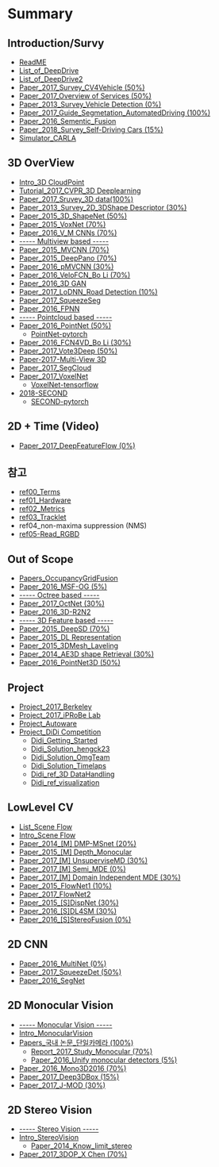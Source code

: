 # Summary

## Introduction/Survy

* [ReadME](README.md)
* [List\_of\_DeepDrive](-toread-deepdrive-.md)
* [List\_of\_DeepDrive2](listof-deepdrive2.md)
* [Paper\_2017\_Survey\_CV4Vehicle \(50%\)](paper2017-survey.md)
* [Paper\_2017\_Overview of Services \(50%\)](paper2017-overview-of-services.md)
* [Paper\_2013\_Survey\_Vehicle Detection \(0%\)](paper2013-survey-vehicle-detection.md)
* [Paper\_2017\_Guide\_Segmetation\_AutomatedDriving \(100%\)](paper2017-segmetation-automateddriving.md)
* [Paper\_2016\_Sementic\_Fusion](paper2016-sementic-fusion.md)
* [Paper\_2018\_Survey\_Self-Driving Cars \(15%\)](paper2018-survey-self-driving-cars.md)
* [Simulator\_CARLA](simulatorcarla.md)

## 3D OverView

* [Intro\_3D CloudPoint](intro3d-cloudpoint.md)
* [Tutorial\_2017\_CVPR\_3D Deeplearning](tutorial2017-cvpr-3d-deeplearning.md)
* [Paper\_2017\_Sruvey\_3D data\(100%\)](paper2017-sruvey-3d-data.md)
* [Paper\_2013\_Survey\_2D\_3DShape Descriptor \(30%\)](paper2016-deep-learning-representation.md)
* [Paper\_2015\_3D\_ShapeNet \(50%\)](paper2015-3d-shapenet.md)
* [Paper\_2015\_VoxNet \(70%\)](papervoxnet.md)
* [Paper\_2016\_V\_M CNNs \(70%\)](paper2016-volumetric-multiview-cnns.md)
* [----- Multiview based -----](-multiview-based-.md)
* [Paper\_2015\_MVCNN \(70%\)](paper2015-mvcnn.md)
* [Paper\_2015\_DeepPano \(70%\)](paper2015-deeppano.md)
* [Paper\_2016\_pMVCNN \(30%\)](paper2016-pairwisemvcnn.md)
* [Paper\_2016\_VeloFCN\_Bo Li \(70%\)](paper2016-velofcn4vd.md)
* [Paper\_2016\_3D GAN](paper2016-3d-gan.md)
* [Paper\_2017\_LoDNN\_Road Detection \(10%\)](paper2017-lodnnroad-detection.md)
* [Paper\_2017\_SqueezeSeg](paper2017-squeezeseg.md)
* [Paper\_2016\_FPNN](paper2016-fpnn.md)
* [----- Pointcloud based -----](-pointcloud-based-.md)
* [Paper\_2016\_PointNet \(50%\)](paper2016-pointnet.md)
  * [PointNet-pytorch](paper2016-pointnet/pointnet-pytorch.md)
* [Paper\_2016\_FCN4VD\_Bo Li  \(30%\)](paper3d-cnn.md)
* [Paper\_2017\_Vote3Deep \(50%\)](papervote3deep.md)
* [Paper-2017-Multi-View 3D](paper2017-mv3d.md)
* [Paper\_2017\_SegCloud](paper2017-segcloud.md)
* [Paper\_2017\_VoxelNet](paper2017-voxelnet.md)
  * [VoxelNet-tensorflow](paper2017-voxelnet/voxelnet-tensorflow.md)
* [2018-SECOND](paper2018-second.md)
  * [SECOND-pytorch](2018-second/second-pytorch.md)

## 2D + Time \(Video\)

* [Paper\_2017\_DeepFeatureFlow \(0%\)](paper2017-deepfeatureflow.md)

## 참고

* [ref00\_Terms](ref00terms.md)
* [ref01\_Hardware](ref01hardware.md)
* [ref02\_Metrics](ref02metrics.md)
* [ref03\_Tracklet](ref03tracklet.md)
* ref04\_non-maxima suppression \(NMS\)
* [ref05-Read\_RGBD](pointcloud-data/readrgbd.md)

## Out of Scope

* [Papers\_OccupancyGridFusion](papersoccupancygridfusion.md)
* [Paper\_2016\_MSF-OG \(5%\)](paper2016-msf-og.md)
* [----- Octree based -----](-octree-based-.md)
* [Paper\_2017\_OctNet \(30%\)](paper2017-octnet.md)
* [Paper\_2016\_3D-R2N2](paper2016-3d-r2n2.md)
* [----- 3D Feature based -----](-feature-based-.md)
* [Paper\_2015\_DeepSD \(70%\)](paper2016-deep-learning-representation/paper2015-3d-deep-shape-descriptor.md)
* [Paper\_2015\_DL Representation ](paper2016-deep-learning-representation/paper2015-dl-representation.md)
* [Paper\_2015\_3DMesh\_Laveling](paper2016-deep-learning-representation/paper2015-3dmesh-laveling.md)
* [Paper\_2014\_AE3D shape Retrieval \(30%\)](paper2014-ae3d-shape-retrieval.md)
* [Paper\_2016\_PointNet3D \(50%\)](paper2016-pointnet3d.md)

## Project

* [Project\_2017\_Berkeley](project2017-berkeley.md)
* [Project\_2017\_iPRoBe Lab](project2017-iprobe-lab.md)
* [Project\_Autoware](projectautoware.md)
* [Project\_DiDi Competition](projectdidi-competition.md)
  * [Didi\_Getting\_Started](projectdidi-competition/didigetting-started.md)
  * [Didi\_Solution\_hengck23](projectdidi-competition/didisolution-hengck23.md)
  * [Didi\_Solution\_OmgTeam](projectdidi-competition/didisolution-omgteam.md)
  * [Didi\_Solution\_Timelaps](projectdidi-competition/didisolution-timelaps.md)
  * [Didi\_ref\_3D DataHandling](projectdidi-competition/didiref-3d-datahandling.md)
  * [Didi\_ref\_visualization](projectdidi-competition/didiref-visualization.md)

## LowLevel CV

* [List\_Scene Flow](listscene-flow.md)
* [Intro\_Scene Flow](introscene-flow.md)
* [Paper\_2014\_\[M\] DMP-MSnet \(20%\)](paper2014-depthmap-prediction.md)
* [Paper\_2015\_\[M\] Depth\_Monocular](paper2015-depth-monocular.md)
* [Paper\_2017\_\[M\] UnsuperviseMD \(30%\)](paper2016-monocular-depth.md)
* [Paper\_2017\_\[M\] Semi\_MDE \(0%\)](paper2017-semi-mde.md)
* [Paper\_2017\_\[M\] Domain Independent MDE  \(30%\)](paper2017-domain-independent-mde.md)
* [Paper\_2015\_FlowNet1 \(10%\)](paper2015-flownet1.md)
* [Paper\_2017\_FlowNet2](paper2017-flownet2.md)
* [Paper\_2015\_\[S\]DispNet \(30%\)](paper2015-dispnet.md)
* [Paper\_2016\_\[S\]DL4SM \(30%\)](paper2016-dl4sm.md)
* [Paper\_2016\_\[S\]StereoFusion \(0%\)](paper2016-stereofusion.md)

## 2D CNN

* [Paper\_2016\_MultiNet \(0%\)](paper2016-multinet.md)
* [Paper\_2017\_SqueezeDet \(50%\)](paper2016-squeezedet.md)
* [Paper\_2016\_SegNet](paper2016-segnet.md)

## 2D Monocular Vision

* [----- Monocular Vision -----](-monocular-vision-.md)
* [Intro\_MonocularVision](introback-projection.md)
* [Papers\_국내 논문\_단일카메라 \(100%\)](paperdepth-from-single-image/paper2015-b2e8-c77c-ce74-ba54-b77c-2-c7a5-c758-c774-bbf8-c9c0.md)
  * [Report\_2017\_Study\_Monocular \(70%\)](report2017-monocular-3-cnnmethods.md)
  * [Paper\_2016\_Unify monocular detectors \(5%\)](paper2017-unify-monocular-detectors.md)
* [Paper\_2016\_Mono3D2016 \(70%\)](papermonocular-3d.md)
* [Paper\_2017\_Deep3DBox \(15%\)](paper2017-3d-bbox.md)
* [Paper\_2017\_J-MOD \(30%\)](paper2017-j-mod.md)

## 2D Stereo Vision

* [----- Stereo Vision -----](-stereo-vision-.md)
* [Intro\_StereoVision](introstereovision.md)
  * [Paper\_2014\_Know\_limit\_stereo](paper2014-know-limit-stereo.md)
* [Paper\_2017\_3DOP\_X Chen \(70%\)](paper2017-3d-object-proposals.md)

